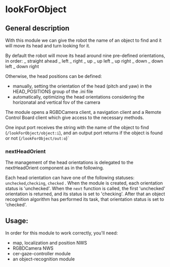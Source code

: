 # lookForObject

## General description
With this module we can give the robot the name of an object to find and it will move its head and turn looking for it.

By default the robot will move its head around nine pre-defined orientations, in order:
_ straight ahead
_ left
_ right
_ up
_ up left
_ up right
_ down
_ down left
_ down right

Otherwise, the head positions can be defined:
- manually, setting the orientation of the head (pitch and yaw) in the HEAD_POSITIONS group of the .ini file 
- automatically, optimizing the head orientations considering the horizonatal and vertical fov of the camera

The module opens a RGBDCamera client, a navigation client and a Remote Control Board client which give access to the necessary methods.

One input port receives the string with the name of the object to find (`/lookForObject/object:i`), and an output port returns if the object is found or not (`/lookForObject/out:o`)`

### nextHeadOrient
The management of the head orientations is delegated to the nextHeadOrient component as in the following.

Each head orientation can have one of the following statuses: `unchecked`,`checking`, `checked` .
When the module is created, each orientation status is 'unchecked'.
When the `next` function is called, the first 'unchecked' orientation is returned, and its status is set to 'checking'.
After that an object recognition algorithm has performed its task, that orientation status is set to 'checked'.

## Usage:
In order for this module to work correctly, you'll need:
- map, localization and position NWS
- RGBDCamera NWS
- cer-gaze-controller module
- an object-recognition module


